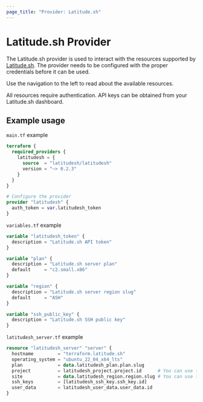 ```yaml
---
page_title: "Provider: Latitude.sh"
---
```


# Latitude.sh Provider

The Latitude.sh provider is used to interact with the resources supported by [Latitude.sh](https://www.latitude.sh). The provider needs to be configured with the proper credentials before it can be used.

Use the navigation to the left to read about the available resources.

All resources require authentication. API keys can be obtained from your Latitude.sh dashboard.

## Example usage

`main.tf` example

```terraform
terraform {
  required_providers {
    latitudesh = {
      source  = "latitudesh/latitudesh"
      version = "~> 0.2.3"
    }
  }
}

# Configure the provider
provider "latitudesh" {
  auth_token = var.latitudesh_token
}
```

`variables.tf` example

```terraform
variable "latitudesh_token" {
  description = "Latitude.sh API token"
}

variable "plan" {
  description = "Latitude.sh server plan"
  default     = "c2.small.x86"
}

variable "region" {
  description = "Latitude.sh server region slug"
  default     = "ASH"
}

variable "ssh_public_key" {
  description = "Latitude.sh SSH public key"
}
```

`latitudesh_server.tf` example

```terraform
resource "latitudesh_server" "server" {
  hostname         = "terraform.latitude.sh"
  operating_system = "ubuntu_22_04_x64_lts"
  plan             = data.latitudesh_plan.plan.slug
  project          = latitudesh_project.project.id      # You can use the project id or slug
  site             = data.latitudesh_region.region.slug # You can use the site id or slug
  ssh_keys         = [latitudesh_ssh_key.ssh_key.id]
  user_data        = latitudesh_user_data.user_data.id
}
```
